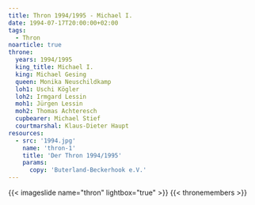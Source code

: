 ```yaml
---
title: Thron 1994/1995 - Michael I.
date: 1994-07-17T20:00:00+02:00
tags:
  - Thron
noarticle: true
throne:
  years: 1994/1995
  king_title: Michael I.
  king: Michael Gesing
  queen: Monika Neuschildkamp
  loh1: Uschi Kögler
  loh2: Irmgard Lessin
  moh1: Jürgen Lessin
  moh2: Thomas Achteresch
  cupbearer: Michael Stief
  courtmarshal: Klaus-Dieter Haupt
resources:
  - src: '1994.jpg'
    name: 'thron-1'
    title: 'Der Thron 1994/1995'
    params:
      copy: 'Buterland-Beckerhook e.V.'
---
```

{{< imageslide name="thron" lightbox="true" >}}
{{< thronemembers >}}
